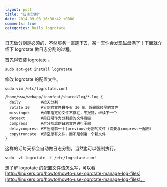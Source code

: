 ```yaml
---
layout: post
title: "日志分割"
date: 2014-09-03 16:30:42 +0800
comments: true
categories: Rails logrotate
---
```

日志做分割是必须的，不然服务一直跑下去，某一天你会发现磁盘满了！下面就介绍下 logrotate 做日志分割的过程。

首先得安装 logrotate 。
```
sudo apt-get install logrotate
```

修改 logrotate 的配置文件。
```
sudo vim /etc/logrotate.conf

/home/www/webapp/iconfont/shared/log/*.log {
  daily         #按天分割
  rotate 30     #分割的文件最多有 30 份，将删除较早的文件
  missingok     #如果指定的文件不存在，不报错，继续下一个
  dateext       #用日期作为分割后的文件后缀
  compress      #对分割后的日志文件进行压缩
  delaycompress #不压缩前一个(previous)分割的文件（需要与compress一起用）
  copytruncate  #清空原有文件，而不是创建一个新文件
}
```

这样的话每天都会自动做日志分割，当然也可以强制执行。
```
sudo -vf logrotate -f /etc/logrotate.conf
```

想了解 logrotate 的配置文件该怎么写，可以看 [http://linuxers.org/howto/howto-use-logrotate-manage-log-files](http://linuxers.org/howto/howto-use-logrotate-manage-log-files)。
